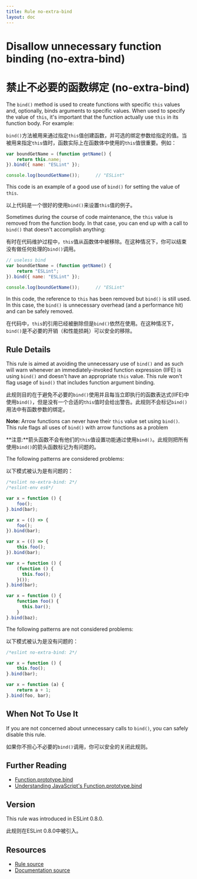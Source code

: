 ```yaml
---
title: Rule no-extra-bind
layout: doc
---
```

<!-- Note: No pull requests accepted for this file. See README.md in the root directory for details. -->

# Disallow unnecessary function binding (no-extra-bind)
# 禁止不必要的函数绑定 (no-extra-bind)

The `bind()` method is used to create functions with specific `this` values and, optionally, binds arguments to specific values. When used to specify the value of `this`, it's important that the function actually use `this` in its function body. For example:

`bind()`方法被用来通过指定`this`值创建函数，并可选的绑定参数给指定的值。当被用来指定`this`值时，函数实际上在函数体中使用的`this`值很重要。例如：

```js
var boundGetName = (function getName() {
    return this.name;
}).bind({ name: "ESLint" });

console.log(boundGetName());      // "ESLint"
```

This code is an example of a good use of `bind()` for setting the value of `this`.

以上代码是一个很好的使用`bind()`来设置`this`值的例子。

Sometimes during the course of code maintenance, the `this` value is removed from the function body. In that case, you can end up with a call to `bind()` that doesn't accomplish anything:

有时在代码维护过程中，`this`值从函数体中被移除。在这种情况下，你可以结束没有做任何处理的`bind()`调用。

```js
// useless bind
var boundGetName = (function getName() {
    return "ESLint";
}).bind({ name: "ESLint" });

console.log(boundGetName());      // "ESLint"
```

In this code, the reference to `this` has been removed but `bind()` is still used. In this case, the `bind()` is unnecessary overhead (and a performance hit) and can be safely removed.

在代码中，`this`的引用已经被删除但是`bind()`依然在使用。在这种情况下，`bind()`是不必要的开销（和性能损耗）可以安全的移除。

## Rule Details

This rule is aimed at avoiding the unnecessary use of `bind()` and as such will warn whenever an immediately-invoked function expression (IIFE) is using `bind()` and doesn't have an appropriate `this` value. This rule won't flag usage of `bind()` that includes function argument binding.

此规则目的在于避免不必要的`bind()`使用并且每当立即执行的函数表达式(IIFE)中使用`bind()`，但是没有一个合适的`this`值时会给出警告。此规则不会标记`bind()`用法中有函数参数的绑定。

**Note:** Arrow functions can never have their `this` value set using `bind()`. This rule flags all uses of `bind()` with arrow functions as a problem

**注意:**箭头函数不会有他们的`this`值设置功能通过使用`bind()`。此规则把所有使用`bind()`的箭头函数标记为有问题的。

The following patterns are considered problems:

以下模式被认为是有问题的：

```js
/*eslint no-extra-bind: 2*/
/*eslint-env es6*/

var x = function () {
    foo();
}.bind(bar);

var x = (() => {
    foo();
}).bind(bar);

var x = (() => {
    this.foo();
}).bind(bar);

var x = function () {
    (function () {
      this.foo();
    }());
}.bind(bar);

var x = function () {
    function foo() {
      this.bar();
    }
}.bind(baz);
```

The following patterns are not considered problems:

以下模式被认为是没有问题的：

```js
/*eslint no-extra-bind: 2*/

var x = function () {
    this.foo();
}.bind(bar);

var x = function (a) {
    return a + 1;
}.bind(foo, bar);
```

## When Not To Use It

If you are not concerned about unnecessary calls to `bind()`, you can safely disable this rule.

如果你不担心不必要的`bind()`调用，你可以安全的关闭此规则。

## Further Reading

* [Function.prototype.bind](https://developer.mozilla.org/en-US/docs/Web/JavaScript/Reference/Global_Objects/Function/bind)
* [Understanding JavaScript's Function.prototype.bind](http://www.smashingmagazine.com/2014/01/understanding-javascript-function-prototype-bind/)

## Version

This rule was introduced in ESLint 0.8.0.

此规则在ESLint 0.8.0中被引入。

## Resources

* [Rule source](https://github.com/eslint/eslint/tree/master/lib/rules/no-extra-bind.js)
* [Documentation source](https://github.com/eslint/eslint/tree/master/docs/rules/no-extra-bind.md)
